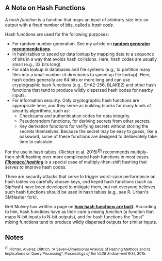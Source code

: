 <a id=A_Note_on_Hash_Functions></a>
## A Note on Hash Functions

A _hash function_ is a function that maps an input of arbitrary size into an output with a fixed number of bits, called a _hash code_.

Hash functions are used for the following purposes:

- For random number generation. See my article on [**random generator recommendations**](https://peteroupc.github.io/random.html#Hash_Functions).
- In hash tables to speed up data lookup by mapping data to a sequence of bits in a way that avoids hash collisions.  Here, hash codes are usually small (e.g., 32 bits long).
- For data lookup in databases and file systems (e.g., to partition many files into a small number of directories to speed up file lookup).  Here, hash codes generally are 64 bits or more long and can use cryptographic hash functions (e.g., SHA2-256, BLAKE2) and other hash functions that tend to produce wildly dispersed hash codes for nearby inputs.
- For information security.  Only cryptographic hash functions are appropriate here, and they serve as building blocks for many kinds of security algorithms, such as:
    - Checksums and authentication codes for data integrity.
    - Pseudorandom functions, for deriving secrets from other secrets.
    - Key derivation functions for verifying secrets without storing the secrets themselves.  Because the secret may be easy to guess, like a password, some of these functions are designed to deliberately take time to calculate.

For the use in hash tables, (Richter et al. 2015)<sup>[**(1)**](#Note1)</sup> recommends multiply-then-shift hashing over more complicated hash functions in most cases. [**_Fibonacci hashing_**](https://probablydance.com/2018/06/16/fibonacci-hashing-the-optimization-that-the-world-forgot-or-a-better-alternative-to-integer-modulo/) is a special case of multiply-then-shift hashing that serves to improve hash codes.

There are security attacks that serve to trigger worst-case performance on hash tables via carefully chosen keys, and keyed hash functions (such as SipHash) have been developed to mitigate them, but not everyone believes such hash functions should be used in hash tables (e.g., see R. Urban's SMHasher fork).

Bret Mulvey has written a page on [**how hash functions are built**](https://papa.bretmulvey.com/post/124027987928).  According to him, hash functions have as their core a _mixing function_ (a function that maps N-bit inputs to N-bit outputs), and for hash functions the "best" mixing functions tend to produce wildly dispersed outputs for similar inputs.

<a id=Notes></a>
## Notes

<small><sup id=Note1>(1)</sup> Richter, Alvarez, Dittrich, "A Seven-Dimensional Analysis of Hashing Methods and its Implications on Query Processing", _Proceedings of the VLDB Endowment_ 9(3), 2015.</small>
